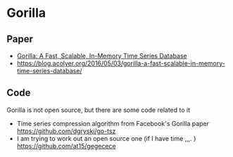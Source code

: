 # Gorilla

## Paper

- [Gorilla: A Fast, Scalable, In-Memory Time Series Database](http://www.vldb.org/pvldb/vol8/p1816-teller.pdf)
- https://blog.acolyer.org/2016/05/03/gorilla-a-fast-scalable-in-memory-time-series-database/

## Code

Gorilla is not open source, but there are some code related to it

- Time series compression algorithm from Facebook's Gorilla paper https://github.com/dgryski/go-tsz
- I am trying to work out an open source one (if I have time ,,,. ) https://github.com/at15/gegecece
